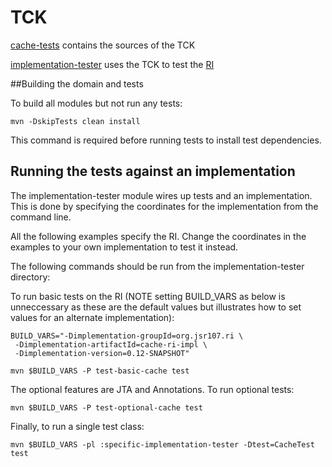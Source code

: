 # TCK

[cache-tests](https://github.com/jsr107/jsr107tck/tree/master/cache-tests) contains the sources of the TCK

[implementation-tester](https://github.com/jsr107/jsr107tck/tree/master/implementation-tester) uses the TCK to test the [RI](https://github.com/jsr107/RI)

##Building the domain and tests

To build all modules but not run any tests:

    mvn -DskipTests clean install

This command is required before running tests to install test dependencies.

## Running the tests against an implementation


The implementation-tester module wires up tests and an implementation. This is done
by specifying the coordinates for the implementation from the command line.

All the following examples specify the RI. Change the coordinates in the examples to your own implementation
to test it instead.

The following commands should be run from the implementation-tester directory:



To run basic tests on the RI (NOTE setting BUILD_VARS as below is unneccessary as these are the
default values but illustrates how to set values for an alternate implementation):

    BUILD_VARS="-Dimplementation-groupId=org.jsr107.ri \
     -Dimplementation-artifactId=cache-ri-impl \
     -Dimplementation-version=0.12-SNAPSHOT"

    mvn $BUILD_VARS -P test-basic-cache test

The optional features are JTA and Annotations. To run optional tests:

    mvn $BUILD_VARS -P test-optional-cache test

Finally, to run a single test class:

    mvn $BUILD_VARS -pl :specific-implementation-tester -Dtest=CacheTest test
